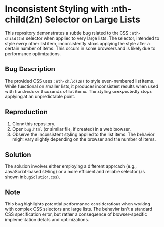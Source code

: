 # Inconsistent Styling with :nth-child(2n) Selector on Large Lists

This repository demonstrates a subtle bug related to the CSS `:nth-child(2n)` selector when applied to very large lists. The selector, intended to style every other list item, inconsistently stops applying the style after a certain number of items.  This occurs in some browsers and is likely due to performance optimizations.

## Bug Description
The provided CSS uses `:nth-child(2n)` to style even-numbered list items. While functional on smaller lists, it produces inconsistent results when used with hundreds or thousands of list items. The styling unexpectedly stops applying at an unpredictable point.

## Reproduction
1. Clone this repository.
2. Open `bug.html` (or similar file, if created) in a web browser.
3. Observe the inconsistent styling applied to the list items.  The behavior might vary slightly depending on the browser and the number of items.

## Solution
The solution involves either employing a different approach (e.g., JavaScript-based styling) or a more efficient and reliable selector (as shown in `bugSolution.css`).

## Note
This bug highlights potential performance considerations when working with complex CSS selectors and large lists. The behavior isn't a standard CSS specification error, but rather a consequence of browser-specific implementation details and optimizations.